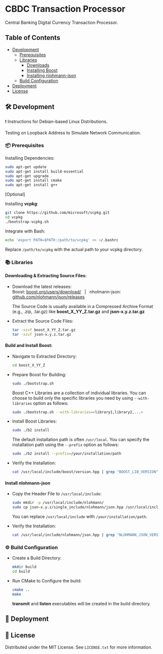# CBDC Transaction Processor

Central Banking Digital Currency Transaction Processor.

## Table of Contents

- [Development](#hammer_and_wrench-development)
    - [Prerequisites](#package-prerequisites)
    - [Libraries](#books-libraries)
        - [Downloads](#downloading--extracting-source-files)
        - [Installing Boost](#build-and-install-boost)
        - [Installing nlohmann-json](#install-nlohmann-json)
    - [Build Configuration](#gear-build-configuration)
- [Deployment](#rocket-deployment)
- [License](#page_with_curl-license)

## :hammer_and_wrench: Development

:exclamation: Instructions for Debian-based Linux Distributions.

Testing on Loopback Address to Simulate Network Communication.

### :package: Prerequisites

Installing Dependencies:

```bash
sudo apt-get update
sudo apt-get install build-essential
sudo apt-get upgrade
sudo apt-get install cmake
sudo apt-get install g++
```

\[Optional]

Installing **vcpkg**:

```bash
git clone https://github.com/microsoft/vcpkg.git
cd vcpkg
./bootstrap-vcpkg.sh
```

Integrate with Bash:

```bash
echo 'export PATH=$PATH:/path/to/vcpkg' >> ~/.bashrc
```

Replace `/path/to/vcpkg` with the actual path to your vcpkg directory.

### :books: Libraries

#### Downloading & Extracting Source Files:

- Download the latest releases:\
Boost: [boost.org/users/download/](url) &nbsp; | &nbsp; nholmann-json: [github.com/nlohmann/json/releases](url)

    The Source Code is usually available in a Compressed Archive Format (e.g., .zip, .tar.gz) like **boost_X_YY_Z.tar.gz** and **json-x.y.z.tar.gz**

- Extract the Source Code Files:

    ```bash
    tar -xzvf boost_X_YY_Z.tar.gz
    tar -xzvf json-x.y.z.tar.gz
    ```

#### Build and Install Boost:

- Navigate to Extracted Directory:

    ```bash
    cd boost_X_YY_Z
    ```

- Prepare Boost for Building:

    ```bash
    sudo ./bootstrap.sh
    ```

    Boost C++ Libraries are a collection of individual libraries. You can choose to build only the specific libraries you need by using `--with-libraries` option as follows:

    ```bash
    sudo ./bootstrap.sh --with-libraries=<library1,library2,...>
    ```

- Install Boost Libraries:

    ```bash
    sudo ./b2 install
    ```

    The default installation path is often `/usr/local`. You can specify the installation path using the `--prefix` option as follows:

    ```bash
    sudo ./b2 install --prefix=/your/installation/path
    ```

- Verify the Installation:

    ```bash
    cat /usr/local/include/boost/version.hpp | grep "BOOST_LIB_VERSION"
    ```

#### Install nlohmann-json

- Copy the Header File to `/usr/local/include`:

    ```bash
    sudo mkdir -p /usr/local/include/nlohmann/
    sudo cp json-x.y.z/single_include/nlohmann/json.hpp /usr/local/include/nlohmann/
    ```

    You can replace `/usr/local/include` with `/your/installation/path`.

- Verify the Installation:

    ```bash
    cat /usr/local/include/nlohmann/json.hpp | grep "NLOHMANN_JSON_VERSION"
    ```

### :gear: Build Configuration

- Create a Build Directory:

    ```bash
    mkdir build
    cd build
    ```

- Run CMake to Configure the build:

    ```bash
    cmake ..
    make
    ```

    **transmit** and **listen** executables will be created in the build directory.

## :rocket: Deployment



## :page_with_curl: License

Distributed under the MIT License. See `LICENSE.txt` for more information.